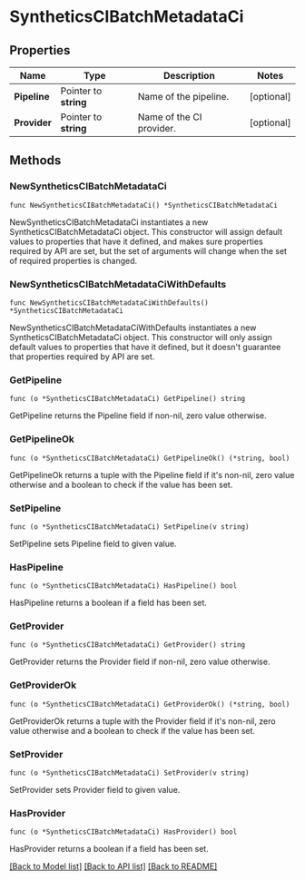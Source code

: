 # SyntheticsCIBatchMetadataCi

## Properties

Name | Type | Description | Notes
---- | ---- | ----------- | ------
**Pipeline** | Pointer to **string** | Name of the pipeline. | [optional] 
**Provider** | Pointer to **string** | Name of the CI provider. | [optional] 

## Methods

### NewSyntheticsCIBatchMetadataCi

`func NewSyntheticsCIBatchMetadataCi() *SyntheticsCIBatchMetadataCi`

NewSyntheticsCIBatchMetadataCi instantiates a new SyntheticsCIBatchMetadataCi object.
This constructor will assign default values to properties that have it defined,
and makes sure properties required by API are set, but the set of arguments
will change when the set of required properties is changed.

### NewSyntheticsCIBatchMetadataCiWithDefaults

`func NewSyntheticsCIBatchMetadataCiWithDefaults() *SyntheticsCIBatchMetadataCi`

NewSyntheticsCIBatchMetadataCiWithDefaults instantiates a new SyntheticsCIBatchMetadataCi object.
This constructor will only assign default values to properties that have it defined,
but it doesn't guarantee that properties required by API are set.

### GetPipeline

`func (o *SyntheticsCIBatchMetadataCi) GetPipeline() string`

GetPipeline returns the Pipeline field if non-nil, zero value otherwise.

### GetPipelineOk

`func (o *SyntheticsCIBatchMetadataCi) GetPipelineOk() (*string, bool)`

GetPipelineOk returns a tuple with the Pipeline field if it's non-nil, zero value otherwise
and a boolean to check if the value has been set.

### SetPipeline

`func (o *SyntheticsCIBatchMetadataCi) SetPipeline(v string)`

SetPipeline sets Pipeline field to given value.

### HasPipeline

`func (o *SyntheticsCIBatchMetadataCi) HasPipeline() bool`

HasPipeline returns a boolean if a field has been set.

### GetProvider

`func (o *SyntheticsCIBatchMetadataCi) GetProvider() string`

GetProvider returns the Provider field if non-nil, zero value otherwise.

### GetProviderOk

`func (o *SyntheticsCIBatchMetadataCi) GetProviderOk() (*string, bool)`

GetProviderOk returns a tuple with the Provider field if it's non-nil, zero value otherwise
and a boolean to check if the value has been set.

### SetProvider

`func (o *SyntheticsCIBatchMetadataCi) SetProvider(v string)`

SetProvider sets Provider field to given value.

### HasProvider

`func (o *SyntheticsCIBatchMetadataCi) HasProvider() bool`

HasProvider returns a boolean if a field has been set.


[[Back to Model list]](../README.md#documentation-for-models) [[Back to API list]](../README.md#documentation-for-api-endpoints) [[Back to README]](../README.md)


